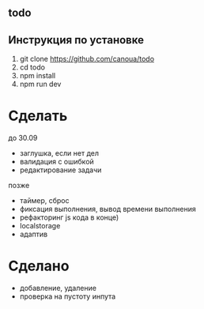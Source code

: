 ## todo

## Инструкция по установке

1. git clone https://github.com/canoua/todo
2. cd todo
3. npm install
4. npm run dev

# Сделать

до 30.09

- заглушка, если нет дел
- валидация с ошибкой
- редактирование задачи

позже

- таймер, сброс
- фиксация выполнения, вывод времени выполнения
- рефакторинг js кода в конце)
- localstorage
- адаптив

# Сделано

- добавление, удаление
- проверка на пустоту инпута
